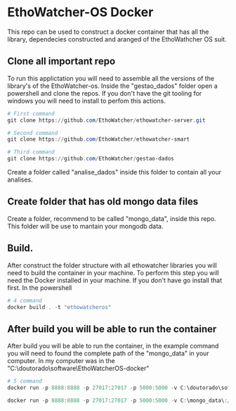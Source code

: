 # EthoWatcher-OS Docker
This repo can be used to construct a docker container that has all the library, dependecies constructed and aranged of the EthoWathcher OS suit.


## Clone all important repo
To run this applictation you will need to assemble all the versions of the library's of the EthoWatcher-os. Inside the "gestao_dados" folder open a powershell and clone the repos. If you don't have the git tooling for windows you will need to install to perfom this actions.

```powershell
# First command
git clone https://github.com/EthoWatcher/ethowatcher-server.git
```

```powershell
# Second command
git clone https://github.com/EthoWatcher/ethowatcher-smart
```

```powershell
# Third command
git clone https://github.com/EthoWatcher/gestao-dados
```

Create a folder called "analise_dados" inside this folder to contain all your analises.

## Create folder that has old mongo data files
Create a folder, recommend to be called "mongo_data", inside this repo. This folder will be use to mantain your mongodb data.

## Build.
After construct the folder structure with all ethowatcher libraries you will need to build the container in your machine. To perform this step you will need the Docker installed in your machine. If you don't have go install that first.
In the powershell 
```ps1
# 4 command
docker build . -t "ethowatcheros"
```
## After build you will be able to run the container

After build you will be able to run the container, in the example command you will need to found the complete path of the "mongo_data" in your computer. In my computer was in the "C:\doutorado\software\EthoWatcherOS-docker\"

```ps1
# 5 command
docker run -p 8888:8888 -p 27017:27017 -p 5000:5000 -v C:\doutorado\software\EthoWatcherOS-docker\mongo_data\:/data/db "ethowatcheros"

docker run -p 8888:8888 -p 27017:27017 -p 5000:5000 -v C:\mongo_data\:/data/db "ethowatcheros"
```


